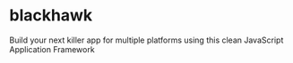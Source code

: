 blackhawk
=========

Build your next killer app for multiple platforms using this clean JavaScript Application Framework
